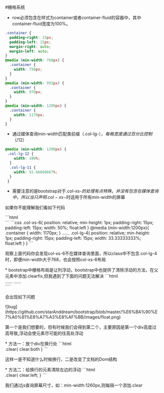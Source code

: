 #栅格系统
* row必须包含在样式为container或者container-fluid的容器中，其中container-fluid宽度为100%。
```css
.container {
  padding-right: 15px;
  padding-left: 15px;
  margin-right: auto;
  margin-left: auto;
}
@media (min-width: 768px) {
  .container {
    width: 750px;
  }
}
@media (min-width: 992px) {
  .container {
    width: 970px;
  }
}
@media (min-width: 1200px) {
  .container {
    width: 1170px;
  }
}
```
* 通过媒体查询min-width匹配类前缀（.col-lg-$），每格宽度通过百分比控制（$/12）
```css
@media (min-width: 1200px) {
 .col-lg-12 {
    width: 100%;
  }
  .col-lg-11 {
    width: 91.66666667%;
  }
 }
 ```
* 需要注意的是bootstrap对于.col-xs-$的处理有点特殊，并没有包含在媒体查询中，所以当只声明.col-xs-$时适用于所有min-width的屏幕
<p>如果你不能理解我们看如下代码</p>
```html
<div class="col-lg-4 col-xs-6"></div>
```
```css
.col-xs-6{
position: relative;
  min-height: 1px;
  padding-right: 15px;
  padding-left: 15px;
  width: 50%;
  float:left
}
@media (min-width:1200px){
.container {
    width: 1170px;
  }
......
.col-lg-4{
 position: relative;
  min-height: 1px;
  padding-right: 15px;
  padding-left: 15px;
  width: 33.33333333%;
  float:left
}
}
```
<p>观察上面代码你会发现col-xs-6不在媒体查询里面，所以class中不包含.col-lg-4时，即便min-width大于768，也会按照col-xs-6布局</p>
* bootstrap中栅格布局是让列浮动，bootstrap中也提供了清除浮动的方法，在父元素中添加.clearfix,但我遇到了下面的问题无法解决
```html
<div class="col-xs-4 col-lg-6"></div>
......
......
<div class="col-xs-4 col-lg-6"></div>
````
<p>会出现如下问题</p>
![bug](https://github.com/starAnddream/bootstrap/blob/master/%E6%BA%90%E7%A0%81%E8%A7%A3%E8%AF%BB/images/float.png)
<p>第一个是我们想要的，但有时候我们会得到第二个，主要原因是第一个div高度过高导致,浮动会使元素尽可能的往高处浮动</p>
* 方法一：放个div在换行处
```html
<div class="clear"></div>
.clear{
clear:both
}
```
<p>这样一是不知道什么时候换行，二是改变了文档的Dom结构</p>
* 方法二：给换行的元素清除左边的浮动
```html
<div class="clear"></div>
.clear{
clear:left;
}
```
<p>我们通过js查询屏幕尺寸，如：min-width:1260px,则每隔一个添加.clear</p>

